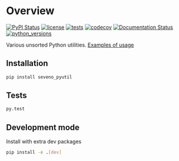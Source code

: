 # Overview

[![PyPI Status](https://badge.fury.io/py/seveno-pyutil.svg)](https://badge.fury.io/py/seveno-pyutil)
[![license](https://img.shields.io/pypi/l/seveno_pyutil.svg)](https://opensource.org/licenses/MIT)
[![tests](https://github.com/tadams42/seveno_pyutil/actions/workflows/tests.yaml/badge.svg?branch=development)](https://github.com/tadams42/seveno_pyutil/actions/workflows/tests.yaml)
[![codecov](https://codecov.io/gh/tadams42/seveno_pyutil/branch/development/graph/badge.svg?token=9WIWK7B3XX)](https://codecov.io/gh/tadams42/seveno_pyutil)
[![Documentation Status](https://readthedocs.org/projects/seveno_pyutil/badge/?version=latest)](http://seveno_pyutil.readthedocs.io/en/latest/?badge=latest)
[![python_versions](https://img.shields.io/pypi/pyversions/seveno_pyutil.svg)](https://pypi.org/project/seveno_pyutil/)

Various unsorted Python utilities. [Examples of usage](https://seveno-pyutil.readthedocs.io/en/latest/examples_and_usage.html)

## Installation

~~~sh
pip install seveno_pyutil
~~~

## Tests

~~~sh
py.test
~~~

## Development mode

Install with extra dev packages

~~~sh
pip install -e .[dev]
~~~
